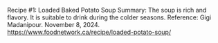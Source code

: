 Recipe #1: Loaded Baked Potato Soup
  Summary: The soup is rich and flavory. It is suitable to drink during the colder seasons.
  Reference: Gigi Madanipour. November 8, 2024. https://www.foodnetwork.ca/recipe/loaded-potato-soup/
